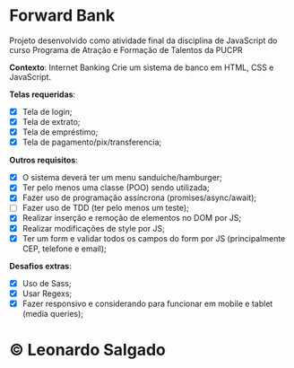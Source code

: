 # Forward Bank
Projeto desenvolvido como atividade final da disciplina de JavaScript do curso Programa de Atração e Formação de Talentos da PUCPR

**Contexto**: Internet Banking
Crie um sistema de banco em HTML, CSS e JavaScript.

**Telas requeridas**:
- [x] Tela de login;
- [x] Tela de extrato;
- [x] Tela de empréstimo;
- [x] Tela de pagamento/pix/transferencia;

**Outros requisitos**:
- [x] O sistema deverá ter um menu sanduiche/hamburger;
- [x] Ter pelo menos uma classe (POO) sendo utilizada;
- [x] Fazer uso de programação assíncrona (promises/async/await);
- [ ] Fazer uso de TDD (ter pelo menos um teste);
- [x] Realizar inserção e remoção de elementos no DOM por JS;
- [x] Realizar modificações de style por JS;
- [x] Ter um form e validar todos os campos do form por JS (principalmente CEP, telefone e email);

**Desafios extras**:
- [x] Uso de Sass; 
- [x] Usar Regexs; 
- [x] Fazer responsivo e considerando para funcionar em mobile e tablet (media queries);

# &copy; Leonardo Salgado
